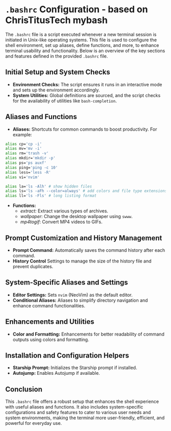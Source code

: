 # `.bashrc` Configuration - based on ChrisTitusTech mybash
The `.bashrc` file is a script executed whenever a new terminal session is initiated in Unix-like operating systems. This file is used to configure the shell environment, set up aliases, define functions, and more, to enhance terminal usability and functionality. Below is an overview of the key sections and features defined in the provided `.bashrc` file.

## Initial Setup and System Checks
- **Environment Checks:** The script ensures it runs in an interactive mode and sets up the environment accordingly.
- **System Utilities:** Global definitions are sourced, and the script checks for the availability of utilities like `bash-completion`.

## Aliases and Functions
- **Aliases:** Shortcuts for common commands to boost productivity. For example:
```bash
alias cp='cp -i'
alias mv='mv -i'
alias rm='trash -v'
alias mkdir='mkdir -p'
alias ps='ps auxf'
alias ping='ping -c 10'
alias less='less -R'
alias vi='nvim'

alias la='ls -Alh' # show hidden files
alias ls='ls -aFh --color=always' # add colors and file type extensions
alias ll='ls -Fls' # long listing format
```
- **Functions:**
	- _extract:_ Extract various types of archives.
	- _wallpaper_: Change the desktop wallpaper using `swww`.
	- _mp4togif_: Convert MP4 videos to GIFs.

## Prompt Customization and History Management
- **Prompt Command:** Automatically saves the command history after each command.
- **History Control** Settings to manage the size of the history file and prevent duplicates.

## System-Specific Aliases and Settings
- **Editor Settings:** Sets `nvim` (NeoVim) as the default editor.
- **Conditional Aliases:** Aliases to simplify directory navigation and enhance command functionalities.

## Enhancements and Utilities
- **Color and Formatting:** Enhancements for better readability of command outputs using colors and formatting.

## Installation and Configuration Helpers
- **Starship Prompt:** Initializes the Starship prompt if installed.
- **Autojump:** Enables Autojump if available.

## Conclusion
This `.bashrc` file offers a robust setup that enhances the shell experience with useful aliases and functions. It also includes system-specific configurations and safety features to cater to various user needs and system environments, making the terminal more user-friendly, efficient, and powerful for everyday use.